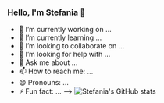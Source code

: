 ### Hello, I'm Stefania 👋 
<!I'm a begginer Software Tester. I'm an inquisitive, creative person with strong attention to details. I invite you to my portfolio, which I created here, as part of a new challenge.>

- 🔭 I’m currently working on ...
- 🌱 I’m currently learning ...
- 👯 I’m looking to collaborate on ...
- 🤔 I’m looking for help with ...
- 💬 Ask me about ...
- 📫 How to reach me: ...
- 😄 Pronouns: ...
- ⚡ Fun fact: ...
-->
![Stefania's GitHub stats](https://github-readme-stats.vercel.app/api?username=stefaniabemben&show_icons=true&theme=transparent)
